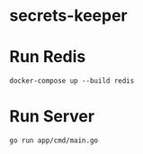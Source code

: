 # secrets-keeper

# Run Redis 
    docker-compose up --build redis
# Run Server
    go run app/cmd/main.go
